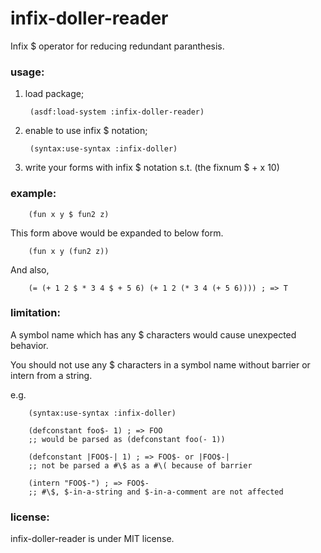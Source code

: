 infix-doller-reader
===================

Infix $ operator for reducing redundant paranthesis.

### usage:

1. load package;

        (asdf:load-system :infix-doller-reader)

2. enable to use infix $ notation;

        (syntax:use-syntax :infix-doller)

3. write your forms with infix $ notation s.t. (the fixnum $ + x 10)

### example:

        (fun x y $ fun2 z)

This form above would be expanded to below form.

        (fun x y (fun2 z))

And also,

        (= (+ 1 2 $ * 3 4 $ + 5 6) (+ 1 2 (* 3 4 (+ 5 6)))) ; => T

### limitation:

A symbol name which has any $ characters would cause unexpected behavior.

You should not use any $ characters in a symbol name without barrier or intern from a string.

e.g.

        (syntax:use-syntax :infix-doller)

        (defconstant foo$- 1) ; => FOO
        ;; would be parsed as (defconstant foo(- 1))

        (defconstant |FOO$-| 1) ; => FOO$- or |FOO$-|
        ;; not be parsed a #\$ as a #\( because of barrier

        (intern "FOO$-") ; => FOO$-
        ;; #\$, $-in-a-string and $-in-a-comment are not affected

### license:

infix-doller-reader is under MIT license.
